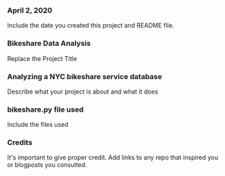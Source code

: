 ### April 2, 2020
Include the date you created this project and README file.

### Bikeshare Data Analysis
Replace the Project Title

### Analyzing a NYC bikeshare service database
Describe what your project is about and what it does

### bikeshare.py file used
Include the files used

### Credits
It's important to give proper credit. Add links to any repo that inspired you or blogposts you consulted.

